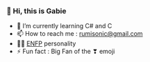 ### 👋 Hi, this is Gabie

<!--
**GabieKim/GabieKim** is a ✨ _special_ ✨ repository because its `README.md` (this file) appears on your GitHub profile.
-->
- 🌱 I’m currently learning C# and C
- 📫 How to reach me : rumisonic@gmail.com
- 💁‍♀️ <a href="https://www.16personalities.com/enfp-personality">ENFP</a> personality
- ⚡ Fun fact : Big Fan of the ❣ emoji
